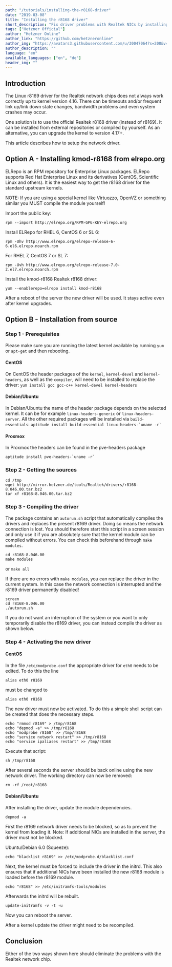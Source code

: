 ```yaml
---
path: "/tutorials/installing-the-r8168-driver"
date: "2019-03-08"
title: "Installing the r8168 driver"
short_description: "Fix driver problems with Realtek NICs by installing r8168."
tags: ["Hetzner Official"]
author: "Hetzner Online"
author_link: "https://github.com/hetzneronline"
author_img: "https://avatars3.githubusercontent.com/u/30047064?s=200&v=4"
author_description: ""
language: "en"
available_languages: ["en", "de"]
header_img: ""     
---
```


## Introduction
The Linux r8169 driver for the Realtek network chips does not always work correctly up to kernel version 4.16. There can be timeouts and/or frequent link up/link down state changes, bandwidth problems and even system crashes may occur.

One solution is to use the official Realtek r8168 driver (instead of r8169). It can be installed from external repositories or compiled by yourself. As an alternative, you can upgrade the kernel to version 4.17+.

This article describes how to setup the network driver.


## Option A - Installing kmod-r8168 from elrepo.org
ELRepo is an RPM repository for Enterprise Linux packages. ELRepo supports Red Hat Enterprise Linux and its derivatives (CentOS, Scientific Linux and others). It is the easiest way to get the r8168 driver for the standard upstream kernels.

NOTE: If you are using a special kernel like Virtuozzo, OpenVZ or something similar you MUST compile the module yourself!

Import the public key:

`rpm --import http://elrepo.org/RPM-GPG-KEY-elrepo.org`


Install ELRepo for RHEL 6, CentOS 6 or SL 6:

`rpm -Uhv http://www.elrepo.org/elrepo-release-6-6.el6.elrepo.noarch.rpm`


For RHEL 7, CentOS 7 or SL 7:

`rpm -Uvh http://www.elrepo.org/elrepo-release-7.0-2.el7.elrepo.noarch.rpm`


Install the kmod-r8168 Realtek r8168 driver:

`yum --enablerepo=elrepo install kmod-r8168`

After a reboot of the server the new driver will be used. It stays active even after kernel upgrades.

## Option B - Installation from source
### Step 1 - Prerequisites
Please make sure you are running the latest kernel available by running `yum` or `apt-get` and then rebooting.

#### CentOS
On CentOS the header packages of the `kernel`, `kernel-devel` and `kernel-headers`, as well as the `compiler`, will need to be installed to replace the driver:
`yum install gcc gcc-c++ kernel-devel kernel-headers`

#### Debian/Ubuntu
In Debian/Ubuntu the name of the header package depends on the selected kernel. It can be for example `linux-headers-generic` or `linux-headers-server`. All the other required packages will be installed via `build-essentials`:
``aptitude install build-essential linux-headers-`uname -r` ``

#### Proxmox
In Proxmox the headers can be found in the pve-headers package

``aptitude install pve-headers-`uname -r` ``

### Step 2 - Getting the sources
```
cd /tmp
wget http://mirror.hetzner.de/tools/Realtek/drivers/r8168-8.046.00.tar.bz2
tar xf r8168-8.046.00.tar.bz2
```
### Step 3 - Compiling the driver
The package contains an `autorun.sh` script that automatically compiles the drivers and replaces the present r8169 driver. Doing so means the network connection is lost. You should therefore start this script in a screen session and only use it if you are absolutely sure that the kernel module can be compiled without errors. You can check this beforehand through `make modules`.

```
cd r8168-8.046.00
make modules
```
or
`make all`

If there are no errors with `make modules`, you can replace the driver in the current system. In this case the network connection is interrupted and the r8169 driver permanently disabled!

```
screen
cd r8168-8.046.00
./autorun.sh
```
If you do not want an interruption of the system or you want to only temporarily disable the r8169 driver, you can instead compile the driver as shown below.

### Step 4 - Activating the new driver
#### CentOS
In the file `/etc/modprobe.conf` the appropriate driver for `eth0` needs to be edited. To do this the line

`alias eth0 r8169`

must be changed to

`alias eth0 r8168`

The new driver must now be activated. To do this a simple shell script can be created that does the necessary steps.

```
echo "rmmod r8169" > /tmp/r8168
echo "depmod -a" >> /tmp/r8168
echo "modprobe r8168" >> /tmp/r8168
echo "service network restart" >> /tmp/r8168
echo "service ipaliases restart" >> /tmp/r8168
```
Execute that script:

`sh /tmp/r8168`

After several seconds the server should be back online using the new network driver. The working directory can now be removed:

`rm -rf /root/r8168`

#### Debian/Ubuntu
After installing the driver, update the module dependencies.

`depmod -a`

First the r8169 network driver needs to be blocked, so as to prevent the kernel from loading it. Note: If additional NICs are installed in the server, the driver must not be blocked.

Ubuntu/Debian 6.0 (Squeeze):

`echo "blacklist r8169" >> /etc/modprobe.d/blacklist.conf`

Next, the kernel must be forced to include the driver in the initrd. This also ensures that if additional NICs have been installed the new r8168 module is loaded before the r8169 module.

`echo "r8168" >> /etc/initramfs-tools/modules`

Afterwards the initrd will be rebuilt.

`update-initramfs -v -t -u`

Now you can reboot the server.

After a kernel update the driver might need to be recompiled.

## Conclusion
Either of the two ways shown here should eliminate the problems with the Realtek network chip.
